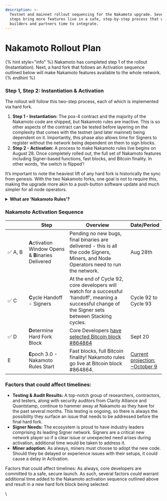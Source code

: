 ```yaml
---
description: >-
  Testnet and mainnet rollout sequencing for the Nakamoto upgrade. Several key
  steps bring more features live in a safe, step-by-step process that will give
  builders and partners time to integrate.
---
```


# Nakamoto Rollout Plan

{% hint style="info" %}
Nakamoto has completed step 1 of the rollout (Instantiation). Next, a hard fork that follows an Activation sequence outlined below will make Nakamoto features available to the whole network.&#x20;
{% endhint %}

### Step 1, Step 2: Instantiation & Activation

The rollout will follow this two-step process, each of which is implemented via hard fork. &#x20;

1. **Step 1 - Instantiation:** The pox-4 contract and the majority of the Nakamoto code are shipped, but Nakamoto rules are inactive. This is so other aspects of the contract can be tested before layering on the complexity that comes with the testnet (and later mainnet) being dependent on it. Importantly, this phase also allows time for Signers to register without the network being dependent on them to sign blocks.
2. **Step 2 - Activation:** A process to make Nakamoto rules live begins on August 28. Once completely rolled out, the full set of Nakamoto features including Signer-based functions, fast blocks, and Bitcoin finality. In other words, ‘the switch is flipped’!

It’s important to note the heaviest lift of any hard fork is historically the sync from genesis. With the two Nakamoto forks, one goal is not to require this, making the upgrade more akin to a push-button software update and much simpler for all node operators.

<details>

<summary><strong>What are ‘Nakamoto Rules’?</strong></summary>

Nakamoto rules are the logic that makes Nakamoto different than the version before it called Stacks 2.4. The key difference is that under Nakamoto, block validation logic requires Signers to sign the blocks to be confirmed as anchor blocks. At Step 1 (Instantiation), this logic, or the ‘Nakamoto Rules’ remains inactive, meaning the network follows the block validation rules of Stacks 2.4. Once the testnet (and later mainnet) reaches Activation, the network switches to running these Nakamoto rules and all the features we’re excited about go live for everybody.

</details>

### Nakamoto Activation Sequence

<table><thead><tr><th width="106"></th><th width="169">Step	</th><th width="319">Overview	</th><th>Date/Period</th></tr></thead><tbody><tr><td>✅ A, B</td><td><strong>A</strong>ctivation Window Opens &#x26; <strong>B</strong>inaries Delivered</td><td>Pending no new bugs, final binaries are delivered - this is all the code Signers, Miners, and Node Operators need to run the network.</td><td>Aug 28th</td></tr><tr><td>✅ C</td><td><strong>C</strong>ycle Handoff - Signers</td><td>At the end of Cycle 92, core developers will watch for a successful ‘handoff’, meaning a successful change of the Signer sets between Stacking cycles.</td><td>Cycle 92 to Cycle 93</td></tr><tr><td>✅ D</td><td><strong>D</strong>etermine Hard Fork Block</td><td>Core Developers <a href="https://stacks.org/nakamoto-hard-fork-block">have selected Bitcoin block #864864</a></td><td>Sept 20</td></tr><tr><td>E</td><td><strong>E</strong>poch 3.0 - Nakamoto Rules Start</td><td>Fast blocks, full Bitcoin finality! Nakamoto rules go live at Bitcoin block #864864.</td><td><a href="https://stacks.org/nakamoto-hard-fork-block#countdown">Current projection: ~October 9</a></td></tr></tbody></table>

### Factors that could affect timelines:

* **Testing & Audit Results:** A top-notch group of researchers, contractors, and testers, along with security auditors from Clarity Alliance and Quantstamp, continue to hammer away at Nakamoto as they have for the past several months. This testing is ongoing, so there is always the possibility they surface an issue that needs to be addressed before the final hard fork.
* **Signer Needs:** The ecosystem is proud to have industry leaders comprising its leading Signer network. Signers are a critical new network player so if a clear issue or unexpected need arises during activation, additional time would be taken to address it.
* **Miner adoption:** As always, miners must choose to adopt the new code. Should they be delayed or experience issues with their setups, it could cause a delay in Activation.

Factors that could affect timelines: As always, core developers are committed to a safe, secure launch. As such, several factors _could_ warrant additional time added to the Nakamoto activation sequence outlined above and result in a new hard fork block being selected:

\
